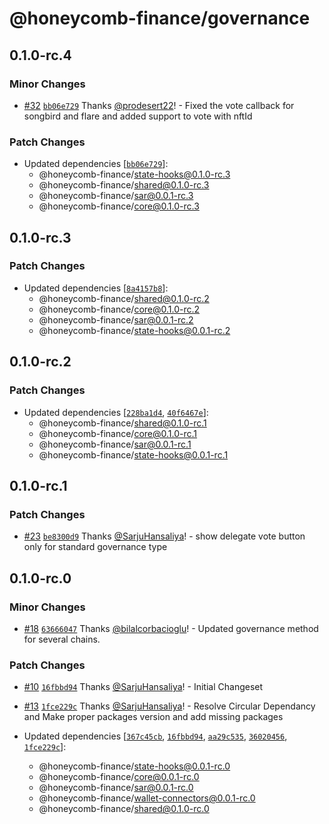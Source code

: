 # @honeycomb-finance/governance

## 0.1.0-rc.4

### Minor Changes

- [#32](https://github.com/Honeycomb-finance/components/pull/32) [`bb06e729`](https://github.com/Honeycomb-finance/components/commit/bb06e7292e9db77284e0dfdd145cde887834d860) Thanks [@prodesert22](https://github.com/prodesert22)! - Fixed the vote callback for songbird and flare and added support to vote with nftId

### Patch Changes

- Updated dependencies [[`bb06e729`](https://github.com/Honeycomb-finance/components/commit/bb06e7292e9db77284e0dfdd145cde887834d860)]:
  - @honeycomb-finance/state-hooks@0.1.0-rc.3
  - @honeycomb-finance/shared@0.1.0-rc.3
  - @honeycomb-finance/sar@0.0.1-rc.3
  - @honeycomb-finance/core@0.1.0-rc.3

## 0.1.0-rc.3

### Patch Changes

- Updated dependencies [[`8a4157b8`](https://github.com/Honeycomb-finance/components/commit/8a4157b8e0ed22e8e74d90e0a9477c0f8ce5290e)]:
  - @honeycomb-finance/shared@0.1.0-rc.2
  - @honeycomb-finance/core@0.1.0-rc.2
  - @honeycomb-finance/sar@0.0.1-rc.2
  - @honeycomb-finance/state-hooks@0.0.1-rc.2

## 0.1.0-rc.2

### Patch Changes

- Updated dependencies [[`228ba1d4`](https://github.com/Honeycomb-finance/components/commit/228ba1d48da63f6c49c168987462f0f6374a44ed), [`40f6467e`](https://github.com/Honeycomb-finance/components/commit/40f6467ed70cb315c9380895d68fdfba535c48f5)]:
  - @honeycomb-finance/shared@0.1.0-rc.1
  - @honeycomb-finance/core@0.1.0-rc.1
  - @honeycomb-finance/sar@0.0.1-rc.1
  - @honeycomb-finance/state-hooks@0.0.1-rc.1

## 0.1.0-rc.1

### Patch Changes

- [#23](https://github.com/Honeycomb-finance/components/pull/23) [`be8300d9`](https://github.com/Honeycomb-finance/components/commit/be8300d9b49e016df73aaa83677236ebdae348dc) Thanks [@SarjuHansaliya](https://github.com/SarjuHansaliya)! - show delegate vote button only for standard governance type

## 0.1.0-rc.0

### Minor Changes

- [#18](https://github.com/Honeycomb-finance/components/pull/18) [`63666047`](https://github.com/Honeycomb-finance/components/commit/63666047a40b3f51fb05dc46e2f823657ee7b382) Thanks [@bilalcorbacioglu](https://github.com/bilalcorbacioglu)! - Updated governance method for several chains.

### Patch Changes

- [#10](https://github.com/Honeycomb-finance/components/pull/10) [`16fbbd94`](https://github.com/Honeycomb-finance/components/commit/16fbbd9400ae33fda952054f2dd4ce9c78f2a43e) Thanks [@SarjuHansaliya](https://github.com/SarjuHansaliya)! - Initial Changeset

- [#13](https://github.com/Honeycomb-finance/components/pull/13) [`1fce229c`](https://github.com/Honeycomb-finance/components/commit/1fce229c0b79f780d1c75a452e191f2543db930f) Thanks [@SarjuHansaliya](https://github.com/SarjuHansaliya)! - Resolve Circular Dependancy and Make proper packages version and add missing packages

- Updated dependencies [[`367c45cb`](https://github.com/Honeycomb-finance/components/commit/367c45cb3e978d5f6d135bd824febf38af17284f), [`16fbbd94`](https://github.com/Honeycomb-finance/components/commit/16fbbd9400ae33fda952054f2dd4ce9c78f2a43e), [`aa29c535`](https://github.com/Honeycomb-finance/components/commit/aa29c53596c92853ec70f0d74d7b4c059edd0fbb), [`36020456`](https://github.com/Honeycomb-finance/components/commit/360204560cfa6704823cfea8bd85c606eb07279d), [`1fce229c`](https://github.com/Honeycomb-finance/components/commit/1fce229c0b79f780d1c75a452e191f2543db930f)]:
  - @honeycomb-finance/state-hooks@0.0.1-rc.0
  - @honeycomb-finance/core@0.0.1-rc.0
  - @honeycomb-finance/sar@0.0.1-rc.0
  - @honeycomb-finance/wallet-connectors@0.0.1-rc.0
  - @honeycomb-finance/shared@0.1.0-rc.0
